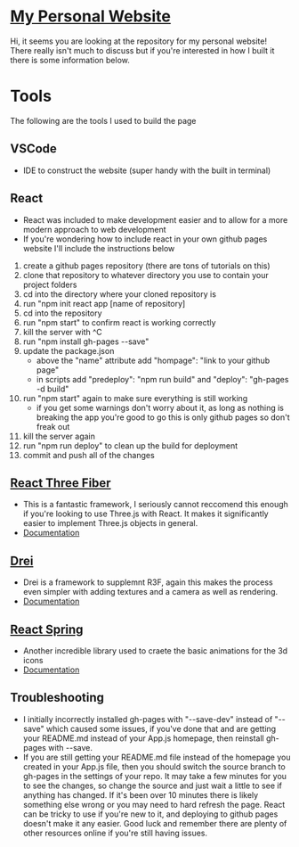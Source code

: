 # [My Personal Website](https://alex-zaykowski.github.io/)
Hi, it seems you are looking at the repository for my personal website! There really isn't much to discuss but if you're interested in how I built it there is some information below.

# Tools
The following are the tools I used to build the page
## VSCode
- IDE to construct the website (super handy with the built in terminal)

## React
- React was included to make development easier and to allow for a more modern approach to web development
- If you're wondering how to include react in your own github pages website I'll include the instructions below
1. create a github pages repository (there are tons of tutorials on this)
2. clone that repository to whatever directory you use to contain your project folders
3. cd into the directory where your cloned repository is 
4. run "npm init react app [name of repository]
5. cd into the repository
6. run "npm start" to confirm react is working correctly
7. kill the server with ^C
8. run "npm install gh-pages --save"
9. update the package.json
    * above the "name" attribute add "hompage": "link to your github page"
    * in scripts add "predeploy": "npm run build" and "deploy": "gh-pages -d build"
10. run "npm start" again to make sure everything is still working
    * if you get some warnings don't worry about it, as long as nothing is breaking the app you're good to go this is only github pages so don't freak out
11. kill the server again
12. run "npm run deploy" to clean up the build for deployment
13. commit and push all of the changes

## [React Three Fiber](https://github.com/pmndrs/react-three-fiber)
- This is a fantastic framework, I seriously cannot reccomend this enough if you're looking to use Three.js with React. It makes it significantly easier to implement Three.js objects in general.
- [Documentation](https://docs.pmnd.rs/react-three-fiber/getting-started/introduction)

## [Drei](https://github.com/pmndrs/drei)
- Drei is a framework to supplemnt R3F, again this makes the process even simpler with adding textures and a camera as well as rendering.
- [Documentation](https://docs.pmnd.rs/drei/introduction)

## [React Spring](https://github.com/pmndrs/react-spring)
- Another incredible library used to craete the basic animations for the 3d icons
- [Documentation](https://react-spring.io/)

## Troubleshooting
- I initially incorrectly installed gh-pages with "--save-dev" instead of "--save" which caused some issues, if you've done that and are getting your README.md instead of your App.js homepage, then reinstall gh-pages with --save. 
- If you are still getting your README.md file instead of the homepage you created in your App.js file, then you should switch the source branch to gh-pages in the settings of your repo. It may take a few minutes for you to see the changes, so change the source and just wait a little to see if anything has changed. If it's been over 10 minutes there is likely something else wrong or you may need to hard refresh the page. React can be tricky to use if you're new to it, and deploying to github pages doesn't make it any easier. Good luck and remember there are plenty of other resources online if you're still having issues.
